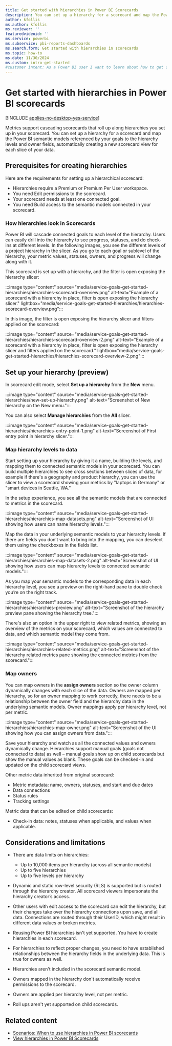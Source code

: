 ```yaml
---
title: Get started with hierarchies in Power BI Scorecards
description: You can set up a hierarchy for a scorecard and map the Power BI semantic models referenced by your metrics to the hierarchy levels and owner fields, automatically creating a new scorecard view for each slice of your data.
author: kfollis
ms.author: kfollis
ms.reviewer: ''
featuredvideoid: ''
ms.service: powerbi
ms.subservice: pbi-reports-dashboards
ms.search.form: Get started with hierarchies in scorecards
ms.topic: how-to
ms.date: 11/30/2024
ms.custom: intro-get-started
#customer intent: As a Power BI user I want to learn about how to get started with hierarchies in Power BI.
---
```


# Get started with hierarchies in Power BI scorecards

[!INCLUDE [applies-no-desktop-yes-service](../includes/applies-no-desktop-yes-service.md)]

Metrics support cascading scorecards that roll up along hierarchies you set up in your scorecard. You can set up a hierarchy for a scorecard and map the Power BI semantic models referenced by your goals to the hierarchy levels and owner fields, automatically creating a new scorecard view for each slice of your data.

## Prerequisites for creating hierarchies

Here are the requirements for setting up a hierarchical scorecard:

- Hierarchies require a Premium or Premium Per User workspace.
- You need Edit permissions to the scorecard.
- Your scorecard needs at least one connected goal.
- You need Build access to the semantic models connected in your scorecard.

### How hierarchies look in Scorecards

Power BI will cascade connected goals to each level of the hierarchy. Users can easily drill into the hierarchy to see progress, statuses, and do check-ins at different levels. In the following images, you see the different levels of a project hierarchy in the slicer. As you go to each goal or sublevel of the hierarchy, your metric values, statuses, owners, and progress will change along with it.

This scorecard is set up with a hierarchy, and the filter is open exposing the hierarchy slicer:

:::image type="content" source="media/service-goals-get-started-hierarchies/hierarchies-scorecard-overview.png" alt-text="Example of a scorecard with a hierarchy in place, filter is open exposing the hierarchy slicer." lightbox="media/service-goals-get-started-hierarchies/hierarchies-scorecard-overview.png":::

In this image, the filter is open exposing the hierarchy slicer and filters applied on the scorecard:

:::image type="content" source="media/service-goals-get-started-hierarchies/hierarchies-scorecard-overview-2.png" alt-text="Example of a scorecard with a hierarchy in place, filter is open exposing the hierarchy slicer and filters applied on the scorecard." lightbox="media/service-goals-get-started-hierarchies/hierarchies-scorecard-overview-2.png":::

## Set up your hierarchy (preview)

 In scorecard edit mode, select **Set up a hierarchy** from the **New** menu.

:::image type="content" source="media/service-goals-get-started-hierarchies/new-set-up-hierarchy.png" alt-text="Screenshot of New hierarchy on the New menu.":::

You can also select **Manage hierarchies** from the **All** slicer.

:::image type="content" source="media/service-goals-get-started-hierarchies/hierarchies-entry-point-1.png" alt-text="Screenshot of First entry point in hierarchy slicer.":::

### Map hierarchy levels to data

Start setting up your hierarchy by giving it a name, building the levels, and mapping them to connected semantic models in your scorecard. You can build multiple hierarchies to see cross sections between slices of data, for example if there's a geography and product hierarchy, you can use the slicer to view a scorecard showing your metrics by "laptops in Germany" or "smart devices in Seattle, WA."

In the setup experience, you see all the semantic models that are connected to metrics in the scorecard.

:::image type="content" source="media/service-goals-get-started-hierarchies/hierarchies-map-datasets.png" alt-text="Screenshot of UI showing how users can name hierarchy levels.":::

Map the data in your underlying semantic models to your hierarchy levels. If there are fields you don’t want to bring into the mapping, you can deselect them using the checkboxes in the fields list.  

:::image type="content" source="media/service-goals-get-started-hierarchies/hierarchies-map-datasets-2.png" alt-text="Screenshot of UI showing how users can map hierarchy levels to connected semantic models.":::

As you map your semantic models to the corresponding data in each hierarchy level, you see a preview on the right-hand pane to double check you’re on the right track.

:::image type="content" source="media/service-goals-get-started-hierarchies/hierarchies-preview.png" alt-text="Screenshot of the hierarchy preview pane showing the hierarchy tree.":::

There's also an option in the upper right to view related metrics, showing an overview of the metrics on your scorecard, which values are connected to data, and which semantic model they come from.

:::image type="content" source="media/service-goals-get-started-hierarchies/hierarchies-related-metrics.png" alt-text="Screenshot of the hierarchy related metrics pane showing the connected metrics from the scorecard.":::

### Map owners

You can map owners in the **assign owners** section so the owner column dynamically changes with each slice of the data. Owners are mapped per hierarchy, so for an owner mapping to work correctly, there needs to be a relationship between the owner field and the hierarchy data in the underlying semantic models. Owner mappings apply per hierarchy level, not per metric.

:::image type="content" source="media/service-goals-get-started-hierarchies/hierarchies-map-owner.png" alt-text="Screenshot of the UI showing how you can assign owners from data.":::

Save your hierarchy and watch as all the connected values and owners dynamically change. Hierarchies support manual goals (goals not connected to data) as well – manual goals show up on child scorecards but show the manual values as blank. These goals can be checked-in and updated on the child scorecard views.

Other metric data inherited from original scorecard:

- Metric metadata: name, owners, statuses, and start and due dates
- Data connections
- Status rules
- Tracking settings

Metric data that can be edited on child scorecards:

- Check-in data: notes, statuses when applicable, and values when applicable.

## Considerations and limitations

- There are data limits on hierarchies:

  - Up to 10,000 items per hierarchy (across all semantic models)
  - Up to five hierarchies
  - Up to five levels per hierarchy

- Dynamic and static row-level security (RLS) is supported but is routed through the hierarchy creator. All scorecard viewers impersonate the hierarchy creator’s access.
- Other users with edit access to the scorecard can edit the hierarchy, but their changes take over the hierarchy connections upon save, and all data. Connections are routed through their UserID, which might result in different data values or broken metrics.
- Reusing Power BI hierarchies isn't yet supported. You have to create hierarchies in each scorecard.
- For hierarchies to reflect proper changes, you need to have established relationships between the hierarchy fields in the underlying data. This is true for owners as well.
- Hierarchies aren't included in the scorecard semantic model.
- Owners mapped in the hierarchy don't automatically receive permissions to the scorecard.
- Owners are applied per hierarchy level, not per metric.
- Roll ups aren't yet supported on child scorecards.

## Related content

- [Scenarios: When to use hierarchies in Power BI scorecards](service-goals-hierarchies-scenarios.md)
- [View hierarchies in Power BI Scorecards](service-goals-view-hierarchies.md)